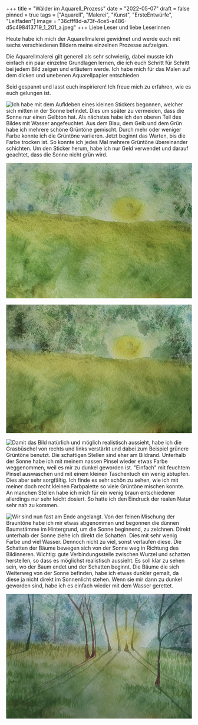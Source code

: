 +++
title = "Wälder im Aquarell_Prozess"
date = "2022-05-07"
draft = false
pinned = true
tags = ["Aquarell", "Malerei", "Kunst", "ErsteEntwürfe", "Leitfaden"]
image = "36cfff8d-a73f-4ce5-a486-d5c498413719_1_201_a.jpeg"
+++
Liebe Leser und liebe Leserinnen 

Heute habe ich mich der Aquarellmalerei gewidmet und werde euch mit sechs verschiedenen Bildern meine einzelnen Prozesse aufzeigen. 

Die Aquarellmalerei gilt generell als sehr schwierig, dabei musste ich einfach ein paar einzelne Grundlagen lernen, die ich euch Schritt für Schritt bei jedem Bild zeigen und erläutern werde. Ich habe mich für das Malen auf dem dicken und unebenen Aquarellpapier entschieden. 

Seid gespannt und lasst euch inspirieren! Ich freue mich zu erfahren, wie es euch gelungen ist.

![Ich habe mit dem Aufkleben eines kleinen Stickers begonnen, welcher sich mitten in der Sonne befindet. Dies um später zu vermeiden, dass die Sonne nur einen Gelbton hat. Als nächstes habe ich den oberen Teil des Bildes mit Wasser angefeuchtet. Aus dem Blau, dem Gelb und dem Grün habe ich mehrere schöne Grüntöne gemischt. Durch mehr oder weniger Farbe konnte ich die Grüntöne variieren. Jetzt beginnt das Warten, bis die Farbe trocken ist. So konnte ich jedes Mal mehrere Grüntöne übereinander schichten. Um den Sticker herum, habe ich nur Geld verwendet und darauf geachtet, dass die Sonne nicht grün wird. ](0d506e77-1b61-49fb-91b8-e3a7219c021a_1_201_a.jpeg "1. Schritt")

![Zwischen diesen beiden Bildern ist viel passiert. Die Mitte des Bildes habe ich mich mehrheitlich für ein gelb-grün entschieden. Den unteren Teil des Bildes habe ich dann immer dunkler werden lassen, bis das Gelb von keiner grossen Bedeutung mehr war. Nun müssen wir erneut warten. Daraufhin folgte eine zweite grüne Schicht, bei der ich darauf geachtet habe, dass die dunkleren Grün-Partien sich am Rand des Bildes befinden und es unter der Sonne ein wenig heller bleibt. ](03fb0725-dbe1-48f0-811f-975458b6e6d0.jpeg "2. Schritt")

![Hier ist mir ein kleiner Fehler passiert, den ich ausgebessert habe. Mir hat es nicht gefallen, dass das Bild unten so sehr dunkel geworden ist, weshalb ich meinen Pinsel nochmal nass gemacht habe und die dunklere Farbe besser verteilt habe. Jetzt heisst es wieder, trocken lassen und abwarten. ](d652118b-b303-47c4-810f-a7bdf8aa0a27.jpeg "3. Schritt")

![Damit das Bild natürlich und möglich realistisch aussieht, habe ich die Grasbüschel von rechts und links verstärkt und dabei zum Beispiel grünere Grüntöne benutzt. Die schattigen Stellen sind eher am Bildrand. Unterhalb der Sonne habe ich mit meinem nassen Pinsel wieder etwas Farbe weggenommen, weil es mir zu dunkel geworden ist. "Einfach" mit feuchtem Pinsel auswaschen und mit einem kleinen Taschentuch ein wenig abtupfen. Dies aber sehr sorgfältig. Ich finde es sehr schön zu sehen, wie ich mit meiner doch recht kleinen Farbpalette so viele Grüntöne mischen konnte. An manchen Stellen habe ich mich für ein wenig braun entschiedener allerdings nur sehr leicht dosiert. So hatte ich den Eindruck der realen Natur sehr nah zu kommen. ](1ba71a71-4fdc-44bb-ad24-1a0de194f6e2_1_201_a.jpeg "4. Schritt")

![Wir sind nun fast am Ende angelangt. Von der feinen Mischung der Brauntöne habe ich mir etwas abgenommen und begonnen die dünnen Baumstämme im Hintergrund, um die Sonne beginnend, zu zeichnen. Direkt unterhalb der Sonne ziehe ich direkt die Schatten. Dies mit sehr wenig Farbe und viel Wasser. Dennoch nicht zu viel, sonst verlaufen diese. Die Schatten der Bäume bewegen sich von der Sonne weg in Richtung des Bildinneren. Wichtig: gute Verbindungsstelle zwischen Wurzel und schatten herstellen, so dass es möglichst realistisch aussieht. Es soll klar zu sehen sein, wo der Baum endet und der Schatten beginnt. Die Bäume die sich Weiterweg von der Sonne befinden, habe ich etwas dunkler gemalt, da diese ja nicht direkt im Sonnenlicht stehen. Wenn sie mir dann zu dunkel geworden sind, habe ich es einfach wieder mit dem Wasser gerettet. ](4b3a6617-8e88-4a76-8df1-9c16ab0301f3_1_201_a.jpeg "5. Schritt")

![Als letztes habe ich den kleinen Sticker in der Sonne von meinem Bild langsam abgezogen. Ihr könnt nun sehen, wie das Innere der Sonne etwas heller ist, als ihr Äusseres und sie so deutlich realistischer aussieht. Achtung: Nicht vergessen den Abdruck vom Rand des Stickers mit Wasser ein bisschen mit dem Gelb drumherum zu vermischen, so dass es noch realistischer aussieht. Wir sind am Ziel angekommen, das Bild ist fertig. Ich hoffe ihr hattet Freude und euer Bild sieht so ähnlich aus wie meins! :)](36cfff8d-a73f-4ce5-a486-d5c498413719_1_201_a.jpeg "6. und letzter Schritt")